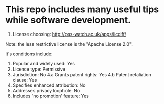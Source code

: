 # This repo includes many useful tips while software development.
1. License choosing: http://oss-watch.ac.uk/apps/licdiff/

Note: the less restrictive license is the "Apache License 2.0".

It's conditions include:
1. Popular and widely used: Yes
2. Licence type: Permissive
3. Jurisdiction: No
4.a Grants patent rights: Yes
4.b Patent retaliation clause: Yes
5. Specifies enhanced attribution: No
6. Addresses privacy loophole: No
7. Includes 'no promotion' feature: Yes
